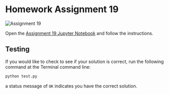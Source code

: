 # Homework Assignment 19

![Assignment 19](https://github.com/PGE323M/assignment19/workflows/.github/workflows/main.yml/badge.svg)

Open the [Assignment 19 Jupyter Notebook](assignment19.ipynb) and follow the instructions.

## Testing

If you would like to check to see if your solution is correct, run the following command at the Terminal command line:

```bash
python test.py
```

a status message of `OK` indicates you have the correct solution.
